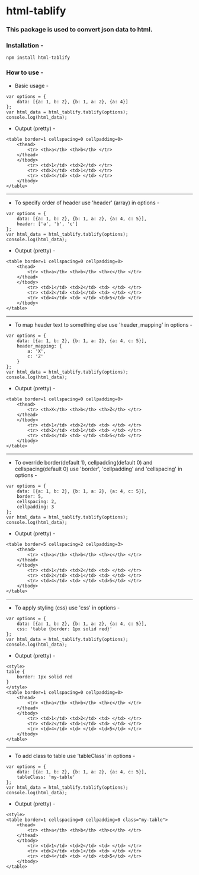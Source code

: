 # html-tablify

### This package is used to convert json data to html. 

### Installation -

```
npm install html-tablify
```

### How to use -

* Basic usage -
```
var options = {
    data: [{a: 1, b: 2}, {b: 1, a: 2}, {a: 4}]
};
var html_data = html_tablify.tablify(options);
console.log(html_data);
```
* Output (pretty) -
```
<table border=1 cellspacing=0 cellpadding=0>
    <thead>
        <tr> <th>a</th> <th>b</th> </tr>
    </thead>
    </tbody>
        <tr> <td>1</td> <td>2</td> </tr>
        <tr> <td>2</td> <td>1</td> </tr>
        <tr> <td>4</td> <td> </td> </tr>
    </tbody>
</table>
```

---

* To specify order of header use 'header' (array) in options -
```
var options = {
    data: [{a: 1, b: 2}, {b: 1, a: 2}, {a: 4, c: 5}],
    header: ['a', 'b', 'c']
};
var html_data = html_tablify.tablify(options);
console.log(html_data);
```
* Output (pretty) -
```
<table border=1 cellspacing=0 cellpadding=0>
    <thead>
        <tr> <th>a</th> <th>b</th> <th>c</th> </tr>
    </thead>
    </tbody>
        <tr> <td>1</td> <td>2</td> <td> </td> </tr>
        <tr> <td>2</td> <td>1</td> <td> </td> </tr>
        <tr> <td>4</td> <td> </td> <td>5</td> </tr>
    </tbody>
</table>
```

---

* To map header text to something else use 'header_mapping' in options -
```
var options = {
    data: [{a: 1, b: 2}, {b: 1, a: 2}, {a: 4, c: 5}],
    header_mapping: {
        a: 'X',
        c: 'Z'
    }
};
var html_data = html_tablify.tablify(options);
console.log(html_data);
```
* Output (pretty) -
```
<table border=1 cellspacing=0 cellpadding=0>
    <thead>
        <tr> <th>X</th> <th>b</th> <th>Z</th> </tr>
    </thead>
    </tbody>
        <tr> <td>1</td> <td>2</td> <td> </td> </tr>
        <tr> <td>2</td> <td>1</td> <td> </td> </tr>
        <tr> <td>4</td> <td> </td> <td>5</td> </tr>
    </tbody>
</table>
```

---

* To override border(default 1), cellpadding(default 0) and cellspacing(default 0) use 'border', 'cellpadding' and 'cellspacing' in options -
```
var options = {
    data: [{a: 1, b: 2}, {b: 1, a: 2}, {a: 4, c: 5}],
    border: 5,
    cellspacing: 2,
    cellpadding: 3
};
var html_data = html_tablify.tablify(options);
console.log(html_data);
```
* Output (pretty) -
```
<table border=5 cellspacing=2 cellpadding=3>
    <thead>
        <tr> <th>a</th> <th>b</th> <th>c</th> </tr>
    </thead>
    </tbody>
        <tr> <td>1</td> <td>2</td> <td> </td> </tr>
        <tr> <td>2</td> <td>1</td> <td> </td> </tr>
        <tr> <td>4</td> <td> </td> <td>5</td> </tr>
    </tbody>
</table>
```

---

* To apply styling (css) use 'css' in options -
```
var options = {
    data: [{a: 1, b: 2}, {b: 1, a: 2}, {a: 4, c: 5}],
    css: 'table {border: 1px solid red}'
};
var html_data = html_tablify.tablify(options);
console.log(html_data);
```
* Output (pretty) -
```
<style>
table {
    border: 1px solid red
}
</style>
<table border=1 cellspacing=0 cellpadding=0>
    <thead>
        <tr> <th>a</th> <th>b</th> <th>c</th> </tr>
    </thead>
    </tbody>
        <tr> <td>1</td> <td>2</td> <td> </td> </tr>
        <tr> <td>2</td> <td>1</td> <td> </td> </tr>
        <tr> <td>4</td> <td> </td> <td>5</td> </tr>
    </tbody>
</table>
```

---

* To add class to table use 'tableClass' in options -
```
var options = {
    data: [{a: 1, b: 2}, {b: 1, a: 2}, {a: 4, c: 5}],
    tableClass: 'my-table'
};
var html_data = html_tablify.tablify(options);
console.log(html_data);
```
* Output (pretty) -
```
<style>
<table border=1 cellspacing=0 cellpadding=0 class="my-table">
    <thead>
        <tr> <th>a</th> <th>b</th> <th>c</th> </tr>
    </thead>
    </tbody>
        <tr> <td>1</td> <td>2</td> <td> </td> </tr>
        <tr> <td>2</td> <td>1</td> <td> </td> </tr>
        <tr> <td>4</td> <td> </td> <td>5</td> </tr>
    </tbody>
</table>
```
